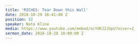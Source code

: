 ```yaml
---
title: 'RICHES: Tear Down this Wall'
date: 2018-10-29 16:41:00 Z
position: 52
speaker: Nate Kline
media: https://www.youtube.com/embed/ocYdKJ2JUpU?ecver=2
sermon_date: 2018-10-28 10:00:00 Z
---
```


